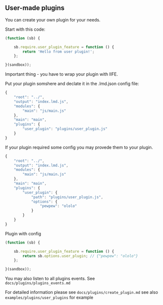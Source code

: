## User-made plugins

You can create your own plugin for your needs.

Start with this code:

```javascript
(function (sb) {

    sb.require.user_plugin_feature = function () {
        return 'Hello from user plugin!';
    };

}(sandbox));
```

Important thing - you have to wrap your plugin with IIFE.

Put your plugin somshere and declate it in the .lmd.json config file:

```javascript
{
    "root": "../",
    "output": "index.lmd.js",
    "modules": {
        "main": "js/main.js"
    },
    "main": "main",
    "plugins": {
        "user_plugin": "plugins/user_plugin.js"
    }
}
```

If your plugin required some config you may provede them to your plugin.

```javascript
{
    "root": "../",
    "output": "index.lmd.js",
    "modules": {
        "main": "js/main.js"
    },
    "main": "main",
    "plugins": {
        "user_plugin": {
            "path": "plugins/user_plugin.js",
            "options": {
                "pewpew": "ololo"
            }
        }
    }
}
```

Plugin with config

```javascript
(function (sb) {

    sb.require.user_plugin_feature = function () {
        return sb.options.user_plugin; // {"pewpew": "ololo"}
    };

}(sandbox));
```

You may also listen to all plugins events. See `docs/plugins/plugins_events.md`

For detailed information please see `docs/plugins/create_plugin.md` see also `examples/plugins/user_plugins` for example

